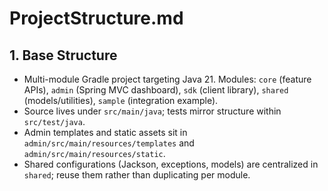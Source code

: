 # ProjectStructure.md

## 1. Base Structure
- Multi-module Gradle project targeting Java 21. Modules: `core` (feature APIs), `admin` (Spring MVC dashboard), `sdk` (client library), `shared` (models/utilities), `sample` (integration example).
- Source lives under `src/main/java`; tests mirror structure within `src/test/java`.
- Admin templates and static assets sit in `admin/src/main/resources/templates` and `admin/src/main/resources/static`.
- Shared configurations (Jackson, exceptions, models) are centralized in `shared`; reuse them rather than duplicating per module.